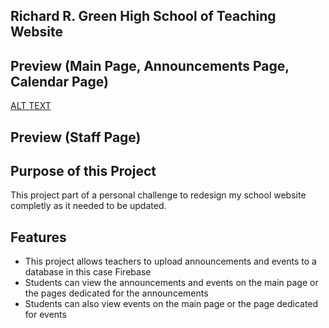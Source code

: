 ## Richard R. Green High School of Teaching Website

## Preview (Main Page, Announcements Page, Calendar Page)
[ALT TEXT](Preview/Preview_Main.gif)

## Preview (Staff Page)

## Purpose of this Project
This project part of a personal challenge to redesign my school website completly as it needed to be updated.

## Features
 * This project allows teachers to upload announcements and events to a database in this case Firebase
 * Students can view the announcements and events on the main page or the pages dedicated for the announcements
 * Students can also view events on the main page or the page dedicated for events
